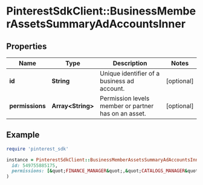 # PinterestSdkClient::BusinessMemberAssetsSummaryAdAccountsInner

## Properties

| Name | Type | Description | Notes |
| ---- | ---- | ----------- | ----- |
| **id** | **String** | Unique identifier of a business ad account. | [optional] |
| **permissions** | **Array&lt;String&gt;** | Permission levels member or partner has on an asset. | [optional] |

## Example

```ruby
require 'pinterest_sdk'

instance = PinterestSdkClient::BusinessMemberAssetsSummaryAdAccountsInner.new(
  id: 549755885175,
  permissions: [&quot;FINANCE_MANAGER&quot;,&quot;CATALOGS_MANAGER&quot;,&quot;AUDIENCE_MANAGER&quot;]
)
```

